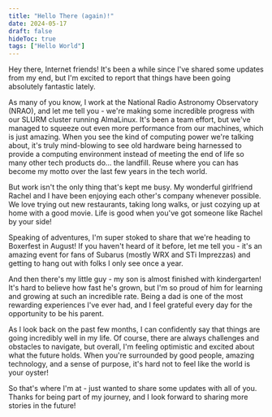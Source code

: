 ```yaml
---
title: "Hello There (again)!"
date: 2024-05-17
draft: false
hideToc: true
tags: ["Hello World"]
---
```


Hey there, Internet friends! It's been a while since I've shared some updates from my end, but I'm excited to report that things have been going absolutely fantastic lately.

As many of you know, I work at the National Radio Astronomy Observatory (NRAO), and let me tell you - we're making some incredible progress with our SLURM cluster running AlmaLinux. It's been a team effort, but we've managed to squeeze out even more performance from our machines, which is just amazing. When you see the kind of computing power we're talking about, it's truly mind-blowing to see old hardware being harnessed to provide a computing environment instead of meeting the end of life so many other tech products do... the landfill. Reuse where you can has become my motto over the last few years in the tech world.

But work isn't the only thing that's kept me busy. My wonderful girlfriend Rachel and I have been enjoying each other's company whenever possible. We love trying out new restaurants, taking long walks, or just cozying up at home with a good movie. Life is good when you've got someone like Rachel by your side!

Speaking of adventures, I'm super stoked to share that we're heading to Boxerfest in August! If you haven't heard of it before, let me tell you - it's an amazing event for fans of Subarus (mostly WRX and STi Imprezzas) and getting to hang out with folks I only see once a year. 

And then there's my little guy - my son is almost finished with kindergarten! It's hard to believe how fast he's grown, but I'm so proud of him for learning and growing at such an incredible rate. Being a dad is one of the most rewarding experiences I've ever had, and I feel grateful every day for the opportunity to be his parent.

As I look back on the past few months, I can confidently say that things are going incredibly well in my life. Of course, there are always challenges and obstacles to navigate, but overall, I'm feeling optimistic and excited about what the future holds. When you're surrounded by good people, amazing technology, and a sense of purpose, it's hard not to feel like the world is your oyster!

So that's where I'm at - just wanted to share some updates with all of you. Thanks for being part of my journey, and I look forward to sharing more stories in the future!
